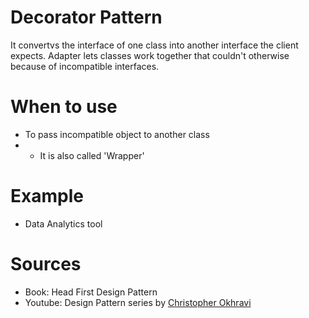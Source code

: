 # Decorator Pattern
It convertvs the interface of one class into another interface the client expects. 
Adapter lets classes work together that couldn't otherwise because of incompatible interfaces.

# When to use
- To pass incompatible object to another class
- - It is also called 'Wrapper'

# Example
- Data Analytics tool

# Sources
- Book: Head First Design Pattern
- Youtube: Design Pattern series by [Christopher Okhravi](https://www.youtube.com/watch?v=v9ejT8FO-7I&list=PLrhzvIcii6GNjpARdnO4ueTUAVR9eMBpc)
